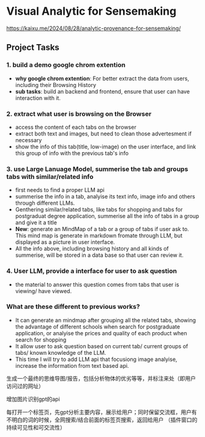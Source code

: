 # Visual Analytic for Sensemaking
https://kaixu.me/2024/08/28/analytic-provenance-for-sensemaking/


## Project Tasks

### 1. build a demo google chrom extention
- **why google chrom extention**: For better extract the data from users, including their Browsing History
- **sub tasks**: build an backend and frontend, ensure that user can have interaction with it.

### 2. extract what user is browsing on the Browser
- access the content of each tabs on the browser
- extract both text and images, but need to clean those advertesment if necessary
- show the info of this tab(title, low-image) on the user interface, and link this group of info with the previous tab's info

###  3. use Large Lanuage Model, summerise the tab and groups tabs with similar/related info
- first needs to find a proper LLM api
- summerise the info in a tab, analyise its text info, image info and others through different LLMs. 
- Genthering similar/related tabs, like tabs for shopping and tabs for postgraduat degree application, summerise all the info of tabs in a group and give it a title
- **New**: generate an MindMap of a tab or a group of tabs if user ask to. This mind map is generate in markdown fromate through LLM, but displayed as a picture in user interface.
- All the info above, including browsing history and all kinds of summerise, will be stored in a data base so that user can review it.

### 4. User LLM, provide a interface for user to ask question
- the material to answer this question comes from tabs that user is viewing/ have viewed.

### What are these different to previous works?
- It can generate an mindmap after grouping all the related tabs, showing the advantage of different schools when search for postgraduate application, or analyise the prices and quality of each product when search for shopping
- It allow user to ask question based on current tab/ current groups of tabs/ known knowledge of the LLM.
- This time I will try to add LLM api that focusiong image analyise, increase the information from text based api.

生成一个最终的思维导图/报告，包括分析物体的优劣等等，并标注来处（即用户访问过的网址）

增加图片识别gpt的api

每打开一个标签页，先gpt分析主要内容，展示给用户；同时保留交流框，用户有不明白的词的时候，全网搜索/结合前面的标签页搜索，返回给用户
（插件窗口的持续可见性和可交流性）